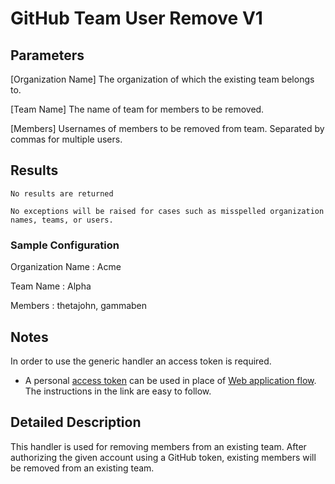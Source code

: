 # GitHub Team User Remove V1

## Parameters
[Organization Name]
	The organization of which the existing team belongs to.

[Team Name]
	The name of team for members to be removed.

[Members]
	Usernames of members to be removed from team. Separated by commas for multiple users.

## Results
	No results are returned
	
	No exceptions will be raised for cases such as misspelled organization names, teams, or users.

### Sample Configuration
Organization Name : Acme

Team Name : Alpha

Members : thetajohn, gammaben

## Notes
In order to use the generic handler an access token is required.
  * A personal [access token](https://docs.github.com/en/free-pro-team@latest/github/authenticating-to-github/creating-a-personal-access-token) can be used in place of [Web application flow](https://docs.github.com/en/developers/apps/building-oauth-apps/authorizing-oauth-apps#web-application-flow).  The instructions in the link are easy to follow.

## Detailed Description
This handler is used for removing members from an existing team. After authorizing
the given account using a GitHub token, existing members will be removed from an existing team.
